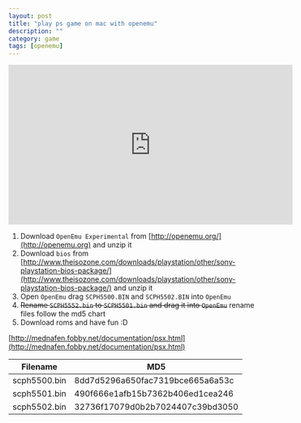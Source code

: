 ```yaml
---
layout: post
title: "play ps game on mac with openemu"
description: ""
category: game
tags: [openemu]
---
```


<div align="center"> 
<iframe width="560" height="315" src="https://www.youtube.com/embed/6z2Aa3lrDmM" frameborder="0" allowfullscreen></iframe>
</div>

1. Download `OpenEmu Experimental` from [http://openemu.org/](http://openemu.org) and unzip it
2. Download `bios` from [http://www.theisozone.com/downloads/playstation/other/sony-playstation-bios-package/](http://www.theisozone.com/downloads/playstation/other/sony-playstation-bios-package/) and unzip it
3. Open `OpenEmu` drag `SCPH5500.BIN` and `SCPH5502.BIN` into `OpenEmu`
4. ~~Rename `SCPH5552.bin` to `SCPH5501.bin` and drag it into `OpenEmu`~~ rename files follow the md5 chart
5. Download roms and have fun :D

[http://mednafen.fobby.net/documentation/psx.html](http://mednafen.fobby.net/documentation/psx.html)


Filename	| MD5
----------------|-----------------
 scph5500.bin	|8dd7d5296a650fac7319bce665a6a53c 
 scph5501.bin	| 490f666e1afb15b7362b406ed1cea246
 scph5502.bin| 32736f17079d0b2b7024407c39bd3050